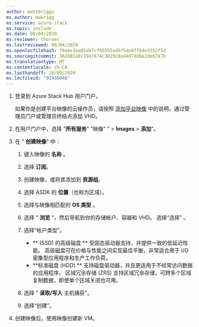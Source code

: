 ```yaml
---
author: mattbriggs
ms.author: mabrigg
ms.service: azure-stack
ms.topic: include
ms.date: 08/04/2020
ms.reviewer: thoroet
ms.lastreviewed: 08/04/2020
ms.openlocfilehash: f0aee3ea85db7cf95555ad5f54e8ffb4e3352f5d
ms.sourcegitcommit: 362081a8c19e7674c3029c8a44d7ddbe2deb247b
ms.translationtype: MT
ms.contentlocale: zh-CN
ms.lasthandoff: 10/09/2020
ms.locfileid: "91936040"
---
```

1. 登录到 Azure Stack Hub 用户门户。

    如果你是创建平台映像的云操作员，请按照 [添加平台映像](../operator/azure-stack-add-vm-image.md#add-a-platform-image) 中的说明，通过管理员门户或管理员终结点添加 VHD。

2. 在用户门户中，选择 "**所有服务**" "映像" "  >  **Images**  >  **添加**"。

3. 在 " **创建映像**" 中：

    1. 键入映像的 **名称** 。
    2. 选择 **订阅**。
    3. 创建映像，或将其添加到 **资源组**。
    4. 选择 ASDK 的 **位置**（也称为区域）。
    5. 选择与映像相匹配的 **OS 类型** 。
    6. 选择 " **浏览** "，然后导航到你的存储帐户、容器和 VHD。 选择“选择”  。
    5. 选择“帐户类型”。
        - ** (SSD) 的高级磁盘 ** 受固态驱动器支持，并提供一致的低延迟性能。 高级磁盘可在价格与性能之间实现最佳平衡，非常适合用于 I/O 密集型应用程序和生产工作负荷。  
        - **标准磁盘 (HDD) ** 支持磁盘驱动器，并且更适用于不经常访问数据的应用程序。 区域冗余存储 (ZRS) 支持区域冗余存储，可跨多个区域复制数据，即使单个区域关闭也可用。

    8. 选择 " **读取/写入** 主机捕获"。
    9. 选择“创建”。

4. 创建映像后，使用映像创建新 VM。